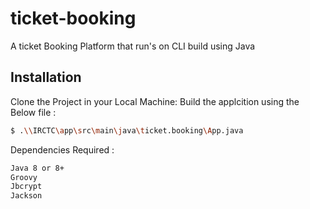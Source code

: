 # ticket-booking
A ticket Booking Platform that run's on CLI build using Java

## <a name="installation">Installation</a>

Clone the Project in your Local Machine:
Build the applcition using the Below file :
```bash
$ .\\IRCTC\app\src\main\java\ticket.booking\App.java
```

Dependencies Required :
```bash
Java 8 or 8+
Groovy
Jbcrypt
Jackson
```
